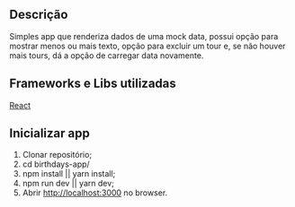 ## Descrição

Simples app que renderiza dados de uma mock data, possui opção para mostrar menos ou mais texto, opção para excluir um tour e, se não houver mais tours, dá a opção de carregar data novamente.

## Frameworks e Libs utilizadas

[React](https://github.com/facebook/react/)

## Inicializar app

1) Clonar repositório;
2) cd birthdays-app/
3) npm install || yarn install;
4) npm run dev || yarn dev;
5) Abrir [http://localhost:3000](http://localhost:3000) no browser.
